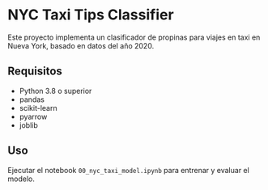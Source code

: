 # NYC Taxi Tips Classifier

Este proyecto implementa un clasificador de propinas para viajes en taxi en Nueva York, basado en datos del año 2020.

## Requisitos

- Python 3.8 o superior
- pandas
- scikit-learn
- pyarrow
- joblib

## Uso

Ejecutar el notebook `00_nyc_taxi_model.ipynb` para entrenar y evaluar el modelo.
